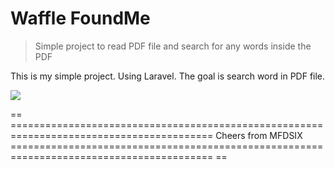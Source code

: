 # Waffle FoundMe
> Simple project to read PDF file and search for any words inside the PDF

This is my simple project.
Using Laravel.
The goal is search word in PDF file.

![](header.png)



== =========================================================================================
Cheers from MFDSIX
========================================================================================= ==
